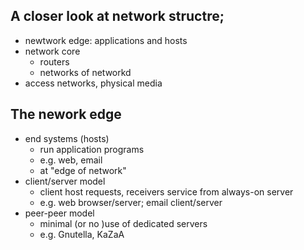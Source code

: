 
## A closer look at network structre;

- newtwork edge: applications and hosts
- network core
  - routers
  - networks of networkd
- access networks, physical media

## The nework edge

- end systems (hosts)
  - run application programs
  - e.g. web, email
  - at "edge of network"
- client/server model
  - client host requests, receivers service from always-on server
  - e.g. web browser/server; email client/server
- peer-peer model
  - minimal (or no )use of dedicated servers
  - e.g. Gnutella, KaZaA